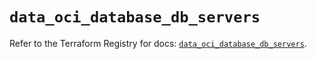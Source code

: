 # `data_oci_database_db_servers`

Refer to the Terraform Registry for docs: [`data_oci_database_db_servers`](https://registry.terraform.io/providers/oracle/oci/6.18.0/docs/data-sources/database_db_servers).
